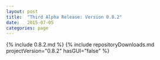 ```yaml
---
layout: post
title:  "Third Alpha Release: Version 0.8.2"
date:   2015-07-05
categories: page
---
```

{% include 0.8.2.md %}
{% include repositoryDownloads.md projectVersion="0.8.2" hasGUI="false" %}
